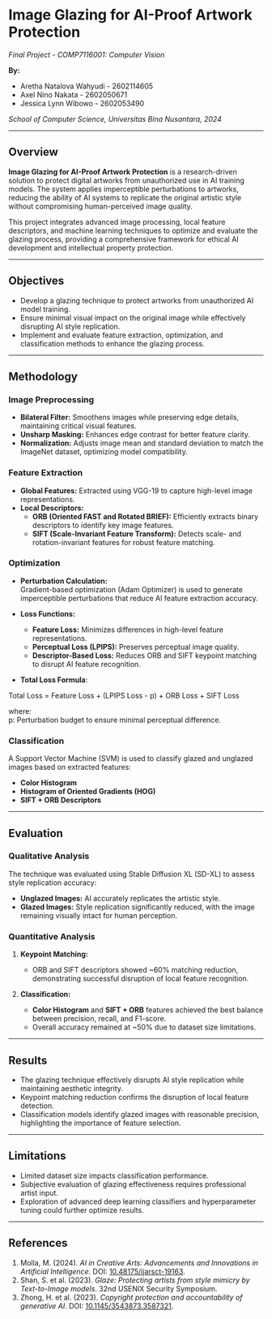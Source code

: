 # Image Glazing for AI-Proof Artwork Protection  
*Final Project - COMP7116001: Computer Vision*  

**By:**  
- Aretha Natalova Wahyudi - 2602114605  
- Axel Nino Nakata - 2602050671  
- Jessica Lynn Wibowo - 2602053490  

*School of Computer Science, Universitas Bina Nusantara, 2024*

---

## Overview  

**Image Glazing for AI-Proof Artwork Protection** is a research-driven solution to protect digital artworks from unauthorized use in AI training models. The system applies imperceptible perturbations to artworks, reducing the ability of AI systems to replicate the original artistic style without compromising human-perceived image quality.  

This project integrates advanced image processing, local feature descriptors, and machine learning techniques to optimize and evaluate the glazing process, providing a comprehensive framework for ethical AI development and intellectual property protection.  

---

## Objectives  

- Develop a glazing technique to protect artworks from unauthorized AI model training.  
- Ensure minimal visual impact on the original image while effectively disrupting AI style replication.  
- Implement and evaluate feature extraction, optimization, and classification methods to enhance the glazing process.  

---

## Methodology  

### Image Preprocessing  

- **Bilateral Filter:** Smoothens images while preserving edge details, maintaining critical visual features.  
- **Unsharp Masking:** Enhances edge contrast for better feature clarity.  
- **Normalization:** Adjusts image mean and standard deviation to match the ImageNet dataset, optimizing model compatibility.  

### Feature Extraction  

- **Global Features:** Extracted using VGG-19 to capture high-level image representations.  
- **Local Descriptors:**  
  - **ORB (Oriented FAST and Rotated BRIEF):** Efficiently extracts binary descriptors to identify key image features.  
  - **SIFT (Scale-Invariant Feature Transform):** Detects scale- and rotation-invariant features for robust feature matching.  

### Optimization  

- **Perturbation Calculation:**  
  Gradient-based optimization (Adam Optimizer) is used to generate imperceptible perturbations that reduce AI feature extraction accuracy.  

- **Loss Functions:**  
  - **Feature Loss:** Minimizes differences in high-level feature representations.  
  - **Perceptual Loss (LPIPS):** Preserves perceptual image quality.  
  - **Descriptor-Based Loss:** Reduces ORB and SIFT keypoint matching to disrupt AI feature recognition.  

- **Total Loss Formula**:

Total Loss = Feature Loss + (LPIPS Loss - p) + ORB Loss + SIFT Loss

where:  
p: Perturbation budget to ensure minimal perceptual difference.


### Classification  

A Support Vector Machine (SVM) is used to classify glazed and unglazed images based on extracted features:  
- **Color Histogram**  
- **Histogram of Oriented Gradients (HOG)**  
- **SIFT + ORB Descriptors**  

---

## Evaluation  

### Qualitative Analysis  

The technique was evaluated using Stable Diffusion XL (SD-XL) to assess style replication accuracy:  
- **Unglazed Images:** AI accurately replicates the artistic style.  
- **Glazed Images:** Style replication significantly reduced, with the image remaining visually intact for human perception.  

### Quantitative Analysis  

1. **Keypoint Matching:**  
   - ORB and SIFT descriptors showed ~60% matching reduction, demonstrating successful disruption of local feature recognition.  

2. **Classification:**  
   - **Color Histogram** and **SIFT + ORB** features achieved the best balance between precision, recall, and F1-score.  
   - Overall accuracy remained at ~50% due to dataset size limitations.  

---

## Results  

- The glazing technique effectively disrupts AI style replication while maintaining aesthetic integrity.  
- Keypoint matching reduction confirms the disruption of local feature detection.  
- Classification models identify glazed images with reasonable precision, highlighting the importance of feature selection.  

---

## Limitations  

- Limited dataset size impacts classification performance.  
- Subjective evaluation of glazing effectiveness requires professional artist input.  
- Exploration of advanced deep learning classifiers and hyperparameter tuning could further optimize results.  

---

## References  

1. Molla, M. (2024). *AI in Creative Arts: Advancements and Innovations in Artificial Intelligence*. DOI: [10.48175/ijarsct-19163](https://doi.org/10.48175/ijarsct-19163).  
2. Shan, S. et al. (2023). *Glaze: Protecting artists from style mimicry by Text-to-Image models*. 32nd USENIX Security Symposium.  
3. Zhong, H. et al. (2023). *Copyright protection and accountability of generative AI*. DOI: [10.1145/3543873.3587321](https://doi.org/10.1145/3543873.3587321).  
